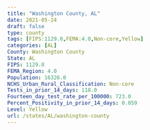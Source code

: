 ```yaml
---
title: "Washington County, AL"
date: 2021-05-24
draft: false
type: county
tags: [FIPS:1129.0,FEMA:4.0,Non-core,Yellow]
categories: [AL]
County: Washington County
State: AL
FIPS: 1129.0
FEMA_Region: 4.0
Population: 16326.0
NCHS_Urban_Rural_Classification: Non-core
Tests_in_prior_14_days: 118.0
Fourteen_day_test_rate_per_100000: 723.0
Percent_Positivity_in_prior_14_days: 0.059
Level: Yellow
url: /states/AL/washington-county
---
```



